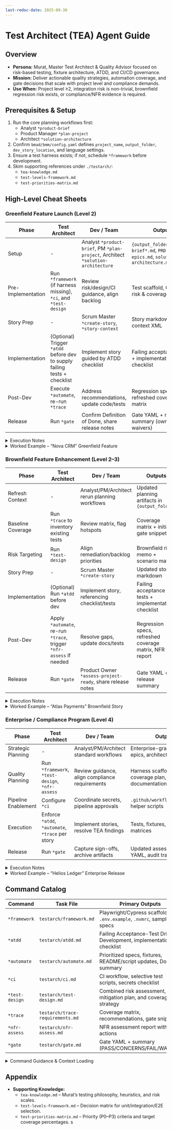 ```yaml
---
last-redoc-date: 2025-09-30
---
```


# Test Architect (TEA) Agent Guide

## Overview

- **Persona:** Murat, Master Test Architect & Quality Advisor focused on risk-based testing, fixture architecture, ATDD, and CI/CD governance.
- **Mission:** Deliver actionable quality strategies, automation coverage, and gate decisions that scale with project level and compliance demands.
- **Use When:** Project level ≥2, integration risk is non-trivial, brownfield regression risk exists, or compliance/NFR evidence is required.

## Prerequisites & Setup

1. Run the core planning workflows first:
   - Analyst `*product-brief`
   - Product Manager `*plan-project`
   - Architect `*solution-architecture`
2. Confirm `bmad/bmm/config.yaml` defines `project_name`, `output_folder`, `dev_story_location`, and language settings.
3. Ensure a test harness exists; if not, schedule `*framework` before development.
4. Skim supporting references under `./testarch/`:
   - `tea-knowledge.md`
   - `test-levels-framework.md`
   - `test-priorities-matrix.md`

## High-Level Cheat Sheets

### Greenfield Feature Launch (Level 2)

| Phase              | Test Architect                                                            | Dev / Team                                                                       | Outputs                                                                               |
| ------------------ | ------------------------------------------------------------------------- | -------------------------------------------------------------------------------- | ------------------------------------------------------------------------------------- |
| Setup              | -                                                                         | Analyst `*product-brief`, PM `*plan-project`, Architect `*solution-architecture` | `{output_folder}/product-brief*.md`, `PRD.md`, `epics.md`, `solution-architecture.md` |
| Pre-Implementation | Run `*framework` (if harness missing), `*ci`, and `*test-design`          | Review risk/design/CI guidance, align backlog                                    | Test scaffold, CI pipeline, risk & coverage strategy                                  |
| Story Prep         | -                                                                         | Scrum Master `*create-story`, `*story-context`                                   | Story markdown + context XML                                                          |
| Implementation     | (Optional) Trigger `*atdd` before dev to supply failing tests + checklist | Implement story guided by ATDD checklist                                         | Failing acceptance tests + implementation checklist                                   |
| Post-Dev           | Execute `*automate`, re-run `*trace`                                      | Address recommendations, update code/tests                                       | Regression specs, refreshed coverage matrix                                           |
| Release            | Run `*gate`                                                               | Confirm Definition of Done, share release notes                                  | Gate YAML + release summary (owners, waivers)                                         |

<details>
<summary>Execution Notes</summary>

- Run `*framework` only once per repo or when modern harness support is missing.
- `*framework` followed by `*ci` establishes install + pipeline; `*test-design` then handles risk scoring, mitigations, and scenario planning in one pass.
- Use `*atdd` before coding when the team can adopt ATDD; share its checklist with the dev agent.
- Post-implementation, keep `*trace` current, expand coverage with `*automate`, and finish with `*gate`.

</details>

<details>
<summary>Worked Example – “Nova CRM” Greenfield Feature</summary>

1. **Planning:** Analyst runs `*product-brief`; PM executes `*plan-project` to produce PRD and epics; Architect completes `*solution-architecture` for the new module.
2. **Setup:** TEA checks harness via `*framework`, configures `*ci`, and runs `*test-design` to capture risk/coverage plans.
3. **Story Prep:** Scrum Master generates the story via `*create-story`; PO validates using `*assess-project-ready`.
4. **Implementation:** TEA optionally runs `*atdd`; Dev implements with guidance from failing tests and the plan.
5. **Post-Dev & Release:** TEA runs `*automate`, re-runs `*trace`, and finishes with `*gate` to document the decision.

</details>

### Brownfield Feature Enhancement (Level 2–3)

| Phase             | Test Architect                                                      | Dev / Team                                                 | Outputs                                                 |
| ----------------- | ------------------------------------------------------------------- | ---------------------------------------------------------- | ------------------------------------------------------- |
| Refresh Context   | -                                                                   | Analyst/PM/Architect rerun planning workflows              | Updated planning artifacts in `{output_folder}`         |
| Baseline Coverage | Run `*trace` to inventory existing tests                            | Review matrix, flag hotspots                               | Coverage matrix + initial gate snippet                  |
| Risk Targeting    | Run `*test-design`                                                  | Align remediation/backlog priorities                       | Brownfield risk memo + scenario matrix                  |
| Story Prep        | -                                                                   | Scrum Master `*create-story`                               | Updated story markdown                                  |
| Implementation    | (Optional) Run `*atdd` before dev                                   | Implement story, referencing checklist/tests               | Failing acceptance tests + implementation checklist     |
| Post-Dev          | Apply `*automate`, re-run `*trace`, trigger `*nfr-assess` if needed | Resolve gaps, update docs/tests                            | Regression specs, refreshed coverage matrix, NFR report |
| Release           | Run `*gate`                                                         | Product Owner `*assess-project-ready`, share release notes | Gate YAML + release summary                             |

<details>
<summary>Execution Notes</summary>

- Lead with `*trace` so remediation plans target true coverage gaps. Ensure `*framework` and `*ci` are in place early in the engagement; if the brownfield lacks them, run those setup steps immediately after refreshing context.
- `*test-design` should highlight regression hotspots, mitigations, and P0 scenarios.
- Use `*atdd` when stories benefit from ATDD; otherwise proceed to implementation and rely on post-dev automation.
- After development, expand coverage with `*automate`, re-run `*trace`, and close with `*gate`. Run `*nfr-assess` now if non-functional risks weren't addressed earlier.
- Product Owner `*assess-project-ready` confirms the team has artifacts before handoff or release.

</details>

<details>
<summary>Worked Example – “Atlas Payments” Brownfield Story</summary>

1. **Context Refresh:** Analyst reruns `*product-brief`; PM executes `*plan-project` to update PRD, analysis, and `epics.md`; Architect triggers `*solution-architecture` capturing legacy payment flows.
2. **Baseline Coverage:** TEA executes `*trace` to record current coverage in `docs/qa/assessments/atlas-payment-trace.md`.
3. **Risk & Design:** `*test-design` flags settlement edge cases, plans mitigations, and allocates new API/E2E scenarios with P0 priorities.
4. **Story Prep:** Scrum Master generates `stories/story-1.1.md` via `*create-story`, automatically pulling updated context.
5. **ATDD First:** TEA runs `*atdd`, producing failing Playwright specs under `tests/e2e/payments/` plus an implementation checklist.
6. **Implementation:** Dev pairs with the checklist/tests to deliver the story.
7. **Post-Implementation:** TEA applies `*automate`, re-runs `*trace`, performs `*nfr-assess` to validate SLAs, and closes with `*gate` marking PASS with follow-ups.

</details>

### Enterprise / Compliance Program (Level 4)

| Phase               | Test Architect                                   | Dev / Team                                     | Outputs                                                   |
| ------------------- | ------------------------------------------------ | ---------------------------------------------- | --------------------------------------------------------- |
| Strategic Planning  | -                                                | Analyst/PM/Architect standard workflows        | Enterprise-grade PRD, epics, architecture                 |
| Quality Planning    | Run `*framework`, `*test-design`, `*nfr-assess`  | Review guidance, align compliance requirements | Harness scaffold, risk + coverage plan, NFR documentation |
| Pipeline Enablement | Configure `*ci`                                  | Coordinate secrets, pipeline approvals         | `.github/workflows/test.yml`, helper scripts              |
| Execution           | Enforce `*atdd`, `*automate`, `*trace` per story | Implement stories, resolve TEA findings        | Tests, fixtures, coverage matrices                        |
| Release             | Run `*gate`                                      | Capture sign-offs, archive artifacts           | Updated assessments, gate YAML, audit trail               |

<details>
<summary>Execution Notes</summary>

- Use `*atdd` for every story when feasible so acceptance tests lead implementation in regulated environments.
- `*ci` scaffolds selective testing scripts, burn-in jobs, caching, and notifications for long-running suites.
- Prior to release, rerun coverage (`*trace`, `*automate`) and formalize the decision in `*gate`; store everything for audits. Call `*nfr-assess` here if compliance/performance requirements weren't captured during planning.

</details>

<details>
<summary>Worked Example – “Helios Ledger” Enterprise Release</summary>

1. **Strategic Planning:** Analyst/PM/Architect complete PRD, epics, and architecture using the standard workflows.
2. **Quality Planning:** TEA runs `*framework`, `*test-design`, and `*nfr-assess` to establish mitigations, coverage, and NFR targets.
3. **Pipeline Setup:** TEA configures CI via `*ci` with selective execution scripts.
4. **Execution:** For each story, TEA enforces `*atdd`, `*automate`, and `*trace`; Dev teams iterate on the findings.
5. **Release:** TEA re-checks coverage and logs the final gate decision via `*gate`, archiving artifacts for compliance.

</details>

## Command Catalog

| Command        | Task File                        | Primary Outputs                                                      | Notes                                            |
| -------------- | -------------------------------- | -------------------------------------------------------------------- | ------------------------------------------------ |
| `*framework`   | `testarch/framework.md`          | Playwright/Cypress scaffold, `.env.example`, `.nvmrc`, sample specs  | Use when no production-ready harness exists      |
| `*atdd`        | `testarch/atdd.md`               | Failing Acceptance-Test Driven Development, implementation checklist | Requires approved story + harness                |
| `*automate`    | `testarch/automate.md`           | Prioritized specs, fixtures, README/script updates, DoD summary      | Avoid duplicate coverage (see priority matrix)   |
| `*ci`          | `testarch/ci.md`                 | CI workflow, selective test scripts, secrets checklist               | Platform-aware (GitHub Actions default)          |
| `*test-design` | `testarch/test-design.md`        | Combined risk assessment, mitigation plan, and coverage strategy     | Handles risk scoring and test design in one pass |
| `*trace`       | `testarch/trace-requirements.md` | Coverage matrix, recommendations, gate snippet                       | Requires access to story/tests repositories      |
| `*nfr-assess`  | `testarch/nfr-assess.md`         | NFR assessment report with actions                                   | Focus on security/performance/reliability        |
| `*gate`        | `testarch/gate.md`               | Gate YAML + summary (PASS/CONCERNS/FAIL/WAIVED)                      | Deterministic decision rules + rationale         |

<details>
<summary>Command Guidance & Context Loading</summary>

- Each task reads one row from `tea-commands.csv` via `command_key`, expanding pipe-delimited (`|`) values into checklists.
- Keep CSV rows lightweight; place in-depth heuristics in `tea-knowledge.md` and reference via `knowledge_tags`.
- If the CSV grows substantially, consider splitting into scoped registries (e.g., planning vs execution) or upgrading to Markdown tables for humans.
- `tea-knowledge.md` encapsulates Murat’s philosophy—update both CSV and knowledge file together to avoid drift.

</details>

## Appendix

- **Supporting Knowledge:**
  - `tea-knowledge.md` – Murat’s testing philosophy, heuristics, and risk scales.
  - `test-levels-framework.md` – Decision matrix for unit/integration/E2E selection.
  - `test-priorities-matrix.md` – Priority (P0–P3) criteria and target coverage percentages.
    s
